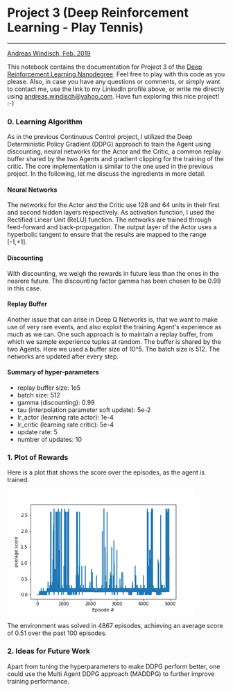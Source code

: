 # Project 3 (Deep Reinforcement Learning - Play Tennis)
---
[Andreas Windisch, Feb. 2019](https://www.linkedin.com/in/andreas-windisch-physics/)

This notebook contains the documentation for Project 3 of the [Deep Reinforcement Learning Nanodegree](https://www.udacity.com/course/deep-reinforcement-learning-nanodegree--nd893). Feel free to play with this code as you please. Also, in case you have any questions or comments, or simply want to contact me, use the link to my LinkedIn profile above, or write me directly using [andreas.windisch@yahoo.com](andreas.windisch@yahoo.com). Have fun exploring this nice project! :-)


### 0. Learning Algorithm

As in the previous Continuous Control project, I utilized the Deep Deterministic Policy Gradient (DDPG) approach to train the Agent using discounting, neural networks for the Actor and the Critic, a common replay buffer shared by the two Agents and gradient clipping for the training of the critic. The core implementation is similar to the one used in the previous project. In the following, let me discuss the ingredients in more detail.

#### Neural Networks
   
The networks for the Actor and the Critic use 128 and 64 units in their first and second hidden layers respectively. As activation function, I used the Rectified Linear Unit (ReLU) function. The networks are trained through feed-forward and back-propagation. The output layer of the Actor uses a hyperbolic tangent to ensure that the results are mapped to the range [-1,+1].   
   

#### Discounting
With discounting, we weigh the rewards in future less than the ones in the nearere future. The discounting factor gamma has been chosen to be 0.99 in this case.

#### Replay Buffer
Another issue that can arise in Deep Q Networks is, that we want to make use of very rare events, and also exploit the training Agent's experience as much as we can. One such approach is to maintain a replay buffer, from which we sample experience tuples at random. The buffer is shared by the two Agents. Here we used a buffer size of 10^5. The batch size is 512. The networks are updated after every step.


#### Summary of hyper-parameters

- replay buffer size: 1e5
- batch size: 512
- gamma (discounting): 0.99
- tau (interpolation parameter soft update): 5e-2
- lr_actor (learning rate actor): 1e-4
- lr_critic (learning rate critic): 5e-4
- update rate: 5
- number of updates: 10


### 1. Plot of Rewards
Here is a plot that shows the score over the episodes, as the agent is trained. 

![Scores over episodes](score.png)
   
The environment was solved in 4867 episodes, achieving an average score of 0.51 over the past 100 episodes.   

### 2. Ideas for Future Work
Apart from tuning the hyperparameters to make DDPG perform better, one could use the Multi Agent DDPG approach (MADDPG) to further improve training performance.
